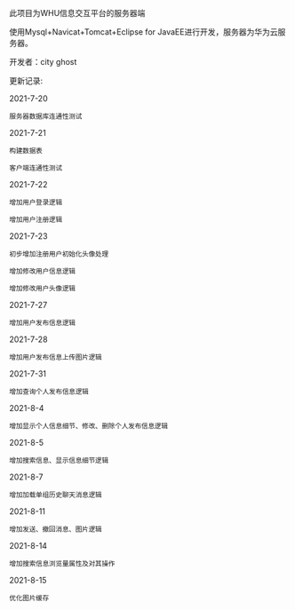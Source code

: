 此项目为WHU信息交互平台的服务器端

使用Mysql+Navicat+Tomcat+Eclipse for JavaEE进行开发，服务器为华为云服务器。

开发者：city ghost

更新记录:

  2021-7-20
  
    服务器数据库连通性测试

  2021-7-21
  
    构建数据表
    
    客户端连通性测试
    
  2021-7-22
  
    增加用户登录逻辑
    
    增加用户注册逻辑
    
  2021-7-23
  
    初步增加注册用户初始化头像处理
    
    增加修改用户信息逻辑
    
    增加修改用户头像逻辑
    
  2021-7-27
  
    增加用户发布信息逻辑
    
  2021-7-28
  
    增加用户发布信息上传图片逻辑
    
  2021-7-31
  
    增加查询个人发布信息逻辑
    
  2021-8-4
  
    增加显示个人信息细节、修改、删除个人发布信息逻辑
    
  2021-8-5
  
    增加搜索信息、显示信息细节逻辑
    
  2021-8-7
  
    增加加载单组历史聊天消息逻辑
    
  2021-8-11
  
    增加发送、撤回消息、图片逻辑
    
  2021-8-14
  
    增加搜索信息浏览量属性及对其操作
    
  2021-8-15
  
    优化图片缓存
